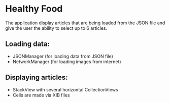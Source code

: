 # Healthy Food
The application  display articles that are being loaded from the JSON file and give the user the ability to select up to 6 articles.

## Loading data:
- JSONManager (for loading data from JSON file)
- NetworkManager (for loading images from internet)

## Displaying articles:
- StackView with  several horizontal CollectionViews 
- Cells are made via XIB files

